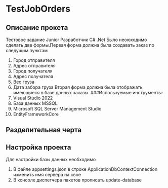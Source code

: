 # TestJobOrders
## Описание прокета
Тестовое задание Junior Разработчик C# .Net
Было неоюходимо сделать две формы.Первая форма должна была создавать заказ по следущим пунктам 
1. Город отправителя
2. Адрес отправителя
3. Город получателя
4. Адрес получателя
5. Вес груза
6. Дата забора груза
Вторая форма должна была отображать имеющиеся в базе данных заказы.
###Используемые инструменты:
1. Visual Studio 2022
2. База данных MSSQL
3. Microsoft SQL Server Management Studio 
4. EntityFrameworkCore

## Разделительная черта
## Настройка проекта
Для настройки базы данных необходимо
1. В файле appsettings.json в строке ApplicationDbContextConnection изменить имя сервера на свое
2. В консоле диспетчера пакетов прописать update-database

